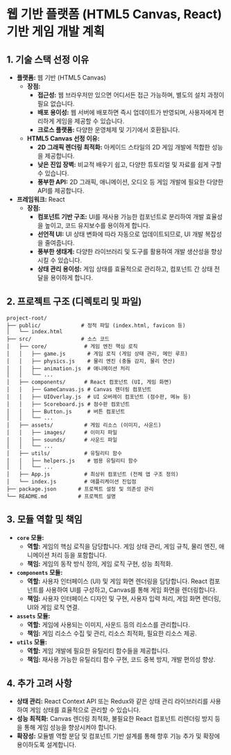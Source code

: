 # 웹 기반 플랫폼 (HTML5 Canvas, React) 기반 게임 개발 계획

## 1. 기술 스택 선정 이유

* **플랫폼:** 웹 기반 (HTML5 Canvas)
    * **장점:**
        * **접근성:** 웹 브라우저만 있으면 어디서든 접근 가능하며, 별도의 설치 과정이 필요 없습니다.
        * **배포 용이성:** 웹 서버에 배포하면 즉시 업데이트가 반영되며, 사용자에게 편리하게 게임을 제공할 수 있습니다.
        * **크로스 플랫폼:** 다양한 운영체제 및 기기에서 호환됩니다.
    * **HTML5 Canvas 선정 이유:**
        * **2D 그래픽 렌더링 최적화:** 아케이드 스타일의 2D 게임 개발에 적합한 성능을 제공합니다.
        * **낮은 진입 장벽:** 비교적 배우기 쉽고, 다양한 튜토리얼 및 자료를 쉽게 구할 수 있습니다.
        * **풍부한 API:** 2D 그래픽, 애니메이션, 오디오 등 게임 개발에 필요한 다양한 API를 제공합니다.
* **프레임워크:** React
    * **장점:**
        * **컴포넌트 기반 구조:** UI를 재사용 가능한 컴포넌트로 분리하여 개발 효율성을 높이고, 코드 유지보수를 용이하게 합니다.
        * **선언적 UI:** UI 상태 변화에 따라 자동으로 업데이트되므로, UI 개발 복잡성을 줄여줍니다.
        * **풍부한 생태계:** 다양한 라이브러리 및 도구를 활용하여 개발 생산성을 향상시킬 수 있습니다.
        * **상태 관리 용이성:** 게임 상태를 효율적으로 관리하고, 컴포넌트 간 상태 전달을 용이하게 합니다.

## 2. 프로젝트 구조 (디렉토리 및 파일)

```
project-root/
├── public/             # 정적 파일 (index.html, favicon 등)
│   └── index.html
├── src/                # 소스 코드
│   ├── core/            # 게임 엔진 핵심 로직
│   │   ├── game.js       # 게임 로직 (게임 상태 관리, 메인 루프)
│   │   ├── physics.js    # 물리 엔진 (충돌 감지, 물리 연산)
│   │   ├── animation.js  # 애니메이션 처리
│   │   └── ...
│   ├── components/      # React 컴포넌트 (UI, 게임 화면)
│   │   ├── GameCanvas.js # Canvas 렌더링 컴포넌트
│   │   ├── UIOverlay.js  # UI 오버레이 컴포넌트 (점수판, 메뉴 등)
│   │   ├── Scoreboard.js # 점수판 컴포넌트
│   │   ├── Button.js     # 버튼 컴포넌트
│   │   └── ...
│   ├── assets/          # 게임 리소스 (이미지, 사운드)
│   │   ├── images/      # 이미지 파일
│   │   ├── sounds/      # 사운드 파일
│   │   └── ...
│   ├── utils/           # 유틸리티 함수
│   │   ├── helpers.js    # 범용 유틸리티 함수
│   │   └── ...
│   ├── App.js           # 최상위 컴포넌트 (전체 앱 구조 정의)
│   └── index.js         # 애플리케이션 진입점
├── package.json       # 프로젝트 설정 및 의존성 관리
└── README.md          # 프로젝트 설명
```

## 3. 모듈 역할 및 책임

* **`core` 모듈:**
    * **역할:** 게임의 핵심 로직을 담당합니다. 게임 상태 관리, 게임 규칙, 물리 엔진, 애니메이션 처리 등을 포함합니다.
    * **책임:** 게임의 동작 방식 정의, 게임 로직 구현, 성능 최적화.
* **`components` 모듈:**
    * **역할:** 사용자 인터페이스 (UI) 및 게임 화면 렌더링을 담당합니다. React 컴포넌트를 사용하여 UI를 구성하고, Canvas를 통해 게임 화면을 렌더링합니다.
    * **책임:** 사용자 인터페이스 디자인 및 구현, 사용자 입력 처리, 게임 화면 렌더링, UI와 게임 로직 연결.
* **`assets` 모듈:**
    * **역할:** 게임에 사용되는 이미지, 사운드 등의 리소스를 관리합니다.
    * **책임:** 게임 리소스 수집 및 관리, 리소스 최적화, 필요한 리소스 제공.
* **`utils` 모듈:**
    * **역할:** 게임 개발에 필요한 유틸리티 함수들을 제공합니다.
    * **책임:** 재사용 가능한 유틸리티 함수 구현, 코드 중복 방지, 개발 편의성 향상.

## 4. 추가 고려 사항

* **상태 관리:** React Context API 또는 Redux와 같은 상태 관리 라이브러리를 사용하여 게임 상태를 효율적으로 관리할 수 있습니다.
* **성능 최적화:** Canvas 렌더링 최적화, 불필요한 React 컴포넌트 리렌더링 방지 등을 통해 게임 성능을 향상시켜야 합니다.
* **확장성:** 모듈별 역할 분담 및 컴포넌트 기반 설계를 통해 향후 기능 추가 및 확장에 용이하도록 설계합니다.